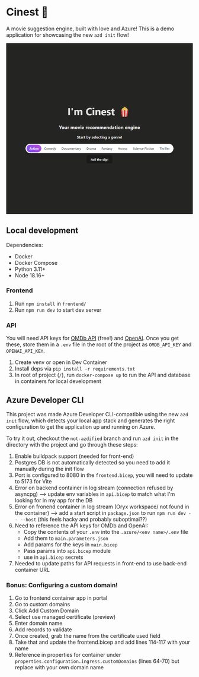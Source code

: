 # Cinest 🎥

A movie suggestion engine, built with love and Azure! This is a demo application for showcasing the new `azd init` flow!



![](cinest.gif)

## Local development
Dependencies:
- Docker
- Docker Compose
- Python 3.11+
- Node 18.16+

### Frontend
1. Run `npm install` in `frontend/`
1. Run `npm run dev` to start dev server

### API
You will need API keys for [OMDb API](https://ombdapi.com/) (free!) and [OpenAI](https://platform.openai.com/overview). Once you get these, store them in a `.env` file in the root of the project as `OMDB_API_KEY` and `OPENAI_API_KEY`.
1. Create venv or open in Dev Container
1. Install deps via `pip install -r requirements.txt`
1. In root of project (`/`), run `docker-compose up` to run the API and database in containers for local development


## Azure Developer CLI
This project was made Azure Developer CLI-compatible using the new `azd init` flow, which detects your local app stack and generates the right configuration to get the application up and running on Azure.

To try it out, checkout the `not-azdified` branch and run `azd init` in the directory with the project and go through these steps:
1. Enable buildpack support (needed for front-end)
1. Postgres DB is not automatically detected so you need to add it manually during the init flow
1. Port is configured to 8080 in the `frontend.bicep`, you will need to update to 5173 for Vite
1. Error on backend container in log stream (connection refused by asyncpg) --> update env variables in `api.bicep` to match what I'm looking for in my app for the DB
1. Error on fronend container in log stream (Oryx workspace/ not found in the container) --> add a start script in `package.json` to run `npm run dev -- --host` (this feels hacky and probably suboptimal??)
1. Need to reference the API keys for OMDb and OpenAI:
    - Copy the contents of your `.env` into the `.azure/<env name>/.env` file
    - Add them to `main.parameters.json` 
    - Add params for the keys in `main.bicep`
    - Pass params into `api.bicep` module
    - use in `api.bicep` secrets
1. Needed to update paths for API requests in front-end to use back-end container URL

### Bonus: Configuring a custom domain!
1. Go to frontend container app in portal
1. Go to custom domains
1. Click Add Custom Domain
1. Select use managed certificate (preview)
1. Enter domain name
1. Add records to validate
1. Once created, grab the name from the certificate used field
1. Take that and update the frontend.bicep and add lines 114-117 with your name
1. Reference in properties for container under `properties.configuration.ingress.customDomains` (lines 64-70) but replace with your own domain name
